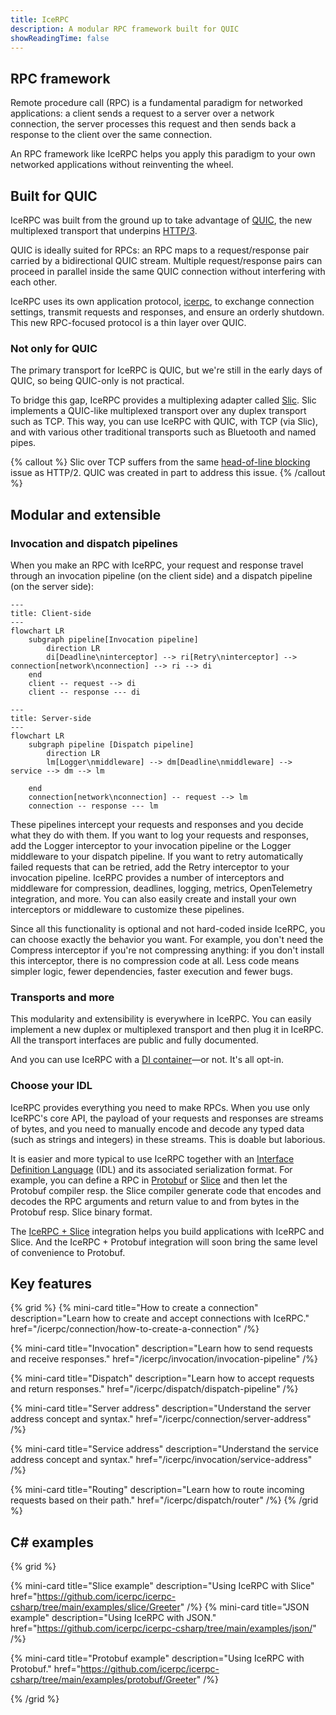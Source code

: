 ```yaml
---
title: IceRPC
description: A modular RPC framework built for QUIC
showReadingTime: false
---
```


## RPC framework

Remote procedure call (RPC) is a fundamental paradigm for networked applications: a client sends a request to a server
over a network connection, the server processes this request and then sends back a response to the client over the same
connection.

An RPC framework like IceRPC helps you apply this paradigm to your own networked applications without reinventing the
wheel.

## Built for QUIC

IceRPC was built from the ground up to take advantage of [QUIC], the new multiplexed transport that underpins [HTTP/3].

QUIC is ideally suited for RPCs: an RPC maps to a request/response pair carried by a bidirectional QUIC stream.
Multiple request/response pairs can proceed in parallel inside the same QUIC connection without interfering with each
other.

IceRPC uses its own application protocol, [icerpc], to exchange connection settings, transmit requests and responses,
and ensure an orderly shutdown. This new RPC-focused protocol is a thin layer over QUIC.

### Not only for QUIC

The primary transport for IceRPC is QUIC, but we're still in the early days of QUIC, so being QUIC-only is not
practical.

To bridge this gap, IceRPC provides a multiplexing adapter called [Slic]. Slic implements a QUIC-like multiplexed
transport over any duplex transport such as TCP. This way, you can use IceRPC with QUIC, with TCP (via Slic), and with
various other traditional transports such as Bluetooth and named pipes.

{% callout %}
Slic over TCP suffers from the same [head-of-line blocking][hol] issue as HTTP/2. QUIC was created in part to address
this issue.
{% /callout %}

## Modular and extensible

### Invocation and dispatch pipelines

When you make an RPC with IceRPC, your request and response travel through an invocation pipeline (on the client side)
and a dispatch pipeline (on the server side):

```mermaid
---
title: Client-side
---
flowchart LR
    subgraph pipeline[Invocation pipeline]
        direction LR
        di[Deadline\ninterceptor] --> ri[Retry\ninterceptor] --> connection[network\nconnection] --> ri --> di
    end
    client -- request --> di
    client -- response --- di
```

```mermaid
---
title: Server-side
---
flowchart LR
    subgraph pipeline [Dispatch pipeline]
        direction LR
        lm[Logger\nmiddleware] --> dm[Deadline\nmiddleware] --> service --> dm --> lm

    end
    connection[network\nconnection] -- request --> lm
    connection -- response --- lm
```

These pipelines intercept your requests and responses and you decide what they do with them. If you want to log your
requests and responses, add the Logger interceptor to your invocation pipeline or the Logger middleware to your dispatch
pipeline. If you want to retry automatically failed requests that can be retried, add the Retry interceptor to your
invocation pipeline. IceRPC provides a number of interceptors and middleware for compression, deadlines, logging,
metrics, OpenTelemetry integration, and more. You can also easily create and install your own interceptors or middleware
to customize these pipelines.

Since all this functionality is optional and not hard-coded inside IceRPC, you can choose exactly the behavior you want.
For example, you don't need the Compress interceptor if you're not compressing anything: if you don't install this
interceptor, there is no compression code at all. Less code means simpler logic, fewer dependencies, faster execution
and fewer bugs.

### Transports and more

This modularity and extensibility is everywhere in IceRPC. You can easily implement a new duplex or multiplexed
transport and then plug it in IceRPC. All the transport interfaces are public and fully documented.

And you can use IceRPC with a [DI container]—or not. It's all opt-in.

### Choose your IDL

IceRPC provides everything you need to make RPCs. When you use only IceRPC's core API, the payload of your requests
and responses are streams of bytes, and you need to manually encode and decode any typed data (such as strings and
integers) in these streams. This is doable but laborious.

It is easier and more typical to use IceRPC together with an [Interface Definition Language][IDL] (IDL) and its
associated serialization format. For example, you can define a RPC in [Protobuf] or [Slice] and then let the Protobuf
compiler resp. the Slice compiler generate code that encodes and decodes the RPC arguments and return value to and from
bytes in the Protobuf resp. Slice binary format.

The [IceRPC + Slice][Slice] integration helps you build applications with IceRPC and Slice. And the IceRPC + Protobuf
integration will soon bring the same level of convenience to Protobuf.

## Key features

{% grid %}
{% mini-card
   title="How to create a connection"
   description="Learn how to create and accept connections with IceRPC."
   href="/icerpc/connection/how-to-create-a-connection" /%}

{% mini-card
   title="Invocation"
   description="Learn how to send requests and receive responses."
   href="/icerpc/invocation/invocation-pipeline" /%}

{% mini-card
   title="Dispatch"
   description="Learn how to accept requests and return responses."
   href="/icerpc/dispatch/dispatch-pipeline" /%}

{% mini-card
   title="Server address"
   description="Understand the server address concept and syntax."
   href="/icerpc/connection/server-address" /%}

{% mini-card
   title="Service address"
   description="Understand the service address concept and syntax."
   href="/icerpc/invocation/service-address" /%}

{% mini-card
   title="Routing"
   description="Learn how to route incoming requests based on their path."
   href="/icerpc/dispatch/router" /%}
{% /grid %}

## C# examples

{% grid %}

{% mini-card
   title="Slice example"
   description="Using IceRPC with Slice"
   href="https://github.com/icerpc/icerpc-csharp/tree/main/examples/slice/Greeter" /%}
{% mini-card
   title="JSON example"
   description="Using IceRPC with JSON."
   href="https://github.com/icerpc/icerpc-csharp/tree/main/examples/json/" /%}

{% mini-card
   title="Protobuf example"
   description="Using IceRPC with Protobuf."
   href="https://github.com/icerpc/icerpc-csharp/tree/main/examples/protobuf/Greeter" /%}

{% /grid %}

[DI container]: /icerpc/dependency-injection/di-and-icerpc-for-csharp
[hol]: https://en.wikipedia.org/wiki/Head-of-line_blocking
[HTTP/3]: https://en.wikipedia.org/wiki/HTTP/3
[icerpc]: /icerpc/icerpc-protocol/mapping-rpcs-to-streams
[IDL]: https://en.wikipedia.org/wiki/Interface_description_language
[Protobuf]: https://protobuf.dev/
[QUIC]: https://en.wikipedia.org/wiki/QUIC
[Slic]: /icerpc/slic-transport/overview
[Slice]: /slice
